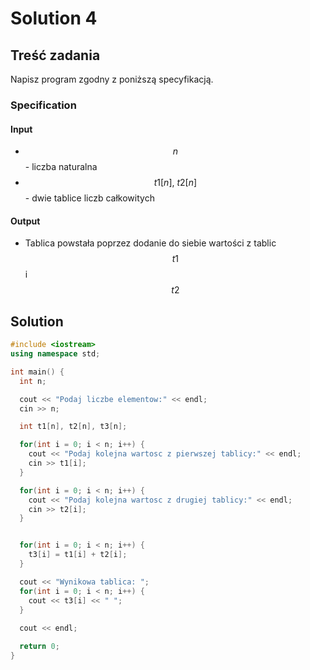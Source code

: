 # Solution 4

## Treść zadania

Napisz program zgodny z poniższą specyfikacją.

### Specification

#### Input

* $$n$$ - liczba naturalna
* $$t1[n],\ t2[n]$$ - dwie tablice liczb całkowitych

#### Output

* Tablica powstała poprzez dodanie do siebie wartości z tablic $$t1$$ i $$t2$$ 

## Solution

```cpp
#include <iostream>
using namespace std;

int main() {
  int n;

  cout << "Podaj liczbe elementow:" << endl;
  cin >> n;

  int t1[n], t2[n], t3[n];

  for(int i = 0; i < n; i++) {
    cout << "Podaj kolejna wartosc z pierwszej tablicy:" << endl;
    cin >> t1[i];
  }

  for(int i = 0; i < n; i++) {
    cout << "Podaj kolejna wartosc z drugiej tablicy:" << endl;
    cin >> t2[i];
  }


  for(int i = 0; i < n; i++) {
    t3[i] = t1[i] + t2[i];
  }

  cout << "Wynikowa tablica: ";
  for(int i = 0; i < n; i++) {
    cout << t3[i] << " ";
  }
  
  cout << endl;

  return 0;
}
```